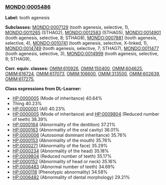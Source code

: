 
### [MONDO:0005486](http://purl.obolibrary.org/obo/MONDO_0005486)
**Label:** tooth agenesis

**Subclasses:** [MONDO:0007129](http://purl.obolibrary.org/obo/MONDO_0007129) (tooth agenesis, selective, 1), [MONDO:0011265](http://purl.obolibrary.org/obo/MONDO_0011265) (STHAG2), [MONDO:0012583](http://purl.obolibrary.org/obo/MONDO_0012583) (STHAG5), [MONDO:0014901](http://purl.obolibrary.org/obo/MONDO_0014901) (tooth agenesis, selective, 8; STHAG8), [MONDO:0007881](http://purl.obolibrary.org/obo/MONDO_0007881) (tooth agenesis, selective, 4), [MONDO:0010741](http://purl.obolibrary.org/obo/MONDO_0010741) (tooth agenesis, selective, X-linked, 1), [MONDO:0014749](http://purl.obolibrary.org/obo/MONDO_0014749) (tooth agenesis, selective, 7; STHAG7), [MONDO:0011477](http://purl.obolibrary.org/obo/MONDO_0011477) (tooth agenesis, selective, 3), [MONDO:0014999](http://purl.obolibrary.org/obo/MONDO_0014999) (tooth agenesis, selective, 9; STHAG9), 

**Corr. equiv. classes:** [OMIM:610926](http://purl.obolibrary.org/obo/OMIM_610926), [OMIM:150400](http://purl.obolibrary.org/obo/OMIM_150400), [OMIM:604625](http://purl.obolibrary.org/obo/OMIM_604625), [OMIM:616724](http://purl.obolibrary.org/obo/OMIM_616724), [OMIM:617073](http://purl.obolibrary.org/obo/OMIM_617073), [OMIM:106600](http://purl.obolibrary.org/obo/OMIM_106600), [OMIM:313500](http://purl.obolibrary.org/obo/OMIM_313500), [OMIM:602639](http://purl.obolibrary.org/obo/OMIM_602639), [OMIM:617275](http://purl.obolibrary.org/obo/OMIM_617275), 

**Class expressions from DL-Learner:**

- [HP:0000005](http://purl.obolibrary.org/obo/HP_0000005) (Mode of inheritance) 40.64%
- Thing 40.23%
- [HP:0000001](http://purl.obolibrary.org/obo/HP_0000001) (All) 40.23%
- [HP:0000005](http://purl.obolibrary.org/obo/HP_0000005) (Mode of inheritance) and [HP:0009804](http://purl.obolibrary.org/obo/HP_0009804) (Reduced number of teeth) 38.39%
- [HP:0000164](http://purl.obolibrary.org/obo/HP_0000164) (Abnormality of the dentition) 37.21%
- [HP:0000163](http://purl.obolibrary.org/obo/HP_0000163) (Abnormality of the oral cavity) 36.01%
- [HP:0000006](http://purl.obolibrary.org/obo/HP_0000006) (Autosomal dominant inheritance) 35.76%
- [HP:0000153](http://purl.obolibrary.org/obo/HP_0000153) (Abnormality of the mouth) 35.76%
- [HP:0000271](http://purl.obolibrary.org/obo/HP_0000271) (Abnormality of the face) 35.29%
- [HP:0000234](http://purl.obolibrary.org/obo/HP_0000234) (Abnormality of the head) 35.18%
- [HP:0009804](http://purl.obolibrary.org/obo/HP_0009804) (Reduced number of teeth) 35.17%
- [HP:0000152](http://purl.obolibrary.org/obo/HP_0000152) (Abnormality of head or neck) 35.16%
- [HP:0006483](http://purl.obolibrary.org/obo/HP_0006483) (Abnormal number of teeth) 34.69%
- [HP:0000118](http://purl.obolibrary.org/obo/HP_0000118) (Phenotypic abnormality) 34.58%
- [HP:0006482](http://purl.obolibrary.org/obo/HP_0006482) (Abnormality of dental morphology) 29.21%


